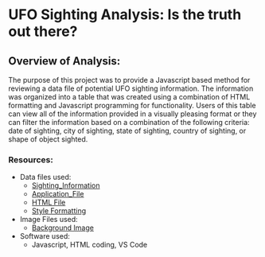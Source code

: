 # UFO Sighting Analysis:  Is the truth out there?

## Overview of Analysis:
The purpose of this project was to provide a Javascript based method for reviewing a data file of potential UFO sighting information.  The information was organized into a table that was created using a combination of HTML formatting and Javascript programming for functionality.  Users of this table can view all of the information provided in a visually pleasing format or they can filter the information based on a combination of the following criteria:  date of sighting, city of sighting, state of sighting, country of sighting, or shape of object sighted.

### Resources:
*  Data files used:
    *  [Sighting_Information](https://github.com/purvisjd/UFOs/blob/main/static/js/data.js)
    *  [Application_File](https://github.com/purvisjd/UFOs/blob/main/static/js/app.js)
    *  [HTML File](https://github.com/purvisjd/UFOs/blob/main/index.html)
    *  [Style Formatting](https://github.com/purvisjd/UFOs/blob/main/static/css/style.css)
*  Image Files used:
    *  [Background Image](https://github.com/purvisjd/UFOs/blob/main/static/images/nasa.jpg)
*  Software used:
    *  Javascript, HTML coding, VS Code

